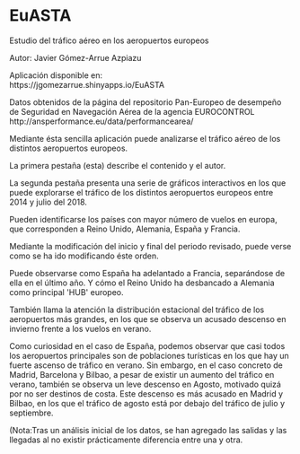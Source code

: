 # EuASTA
<p>Estudio del tráfico aéreo en los aeropuertos europeos</p>
<p>Autor: Javier Gómez-Arrue Azpiazu</p>

<p>Aplicación disponible en:<br>
https://jgomezarrue.shinyapps.io/EuASTA</p>

<p>Datos obtenidos de la página del repositorio Pan-Europeo de desempeño de Seguridad en Navegación Aérea de la agencia EUROCONTROL<br>
http://ansperformance.eu/data/performancearea/</p>

<p>Mediante ésta sencilla aplicación puede analizarse el tráfico aéreo de los distintos aeropuertos europeos.</p>
<p>La primera pestaña (esta) describe el contenido y el autor.</p>
<p>La segunda pestaña presenta una serie de gráficos interactivos en los que puede explorarse el tráfico de los distintos aeropuertos europeos entre 2014 y julio del 2018.</p>
<p>Pueden identificarse los países con mayor número de vuelos en europa, que corresponden a Reino Unido, Alemania, España y Francia.</p>
<p>Mediante la modificación del inicio y final del periodo revisado, puede verse como se ha ido modificando éste orden.</p>
<p>Puede observarse como España ha adelantado a Francia, separándose de ella en el último año. Y cómo el Reino Unido ha desbancado a Alemania como principal 'HUB' europeo.</p>
<p>También llama la atención la distribución estacional del tráfico de los aeropuertos más grandes, en los que se observa un acusado descenso en invierno frente a los vuelos en verano.</p>
<p>Como curiosidad en el caso de España, podemos observar que casi todos los aeropuertos principales son de poblaciones turísticas en los que hay un fuerte ascenso de tráfico en verano. Sin embargo, en el caso concreto de Madrid, Barcelona y Bilbao, a pesar de existir un aumento del tráfico en verano, también se observa un leve descenso en Agosto, motivado quizá por no ser destinos de costa. Este descenso es más acusado en Madrid y Bilbao, en los que el tráfico de agosto está por debajo del tráfico de julio y septiembre.</p>
<p>(Nota:Tras un análisis inicial de los datos, se han agregado las salidas y las llegadas al no existir prácticamente diferencia entre una y otra.</p>
